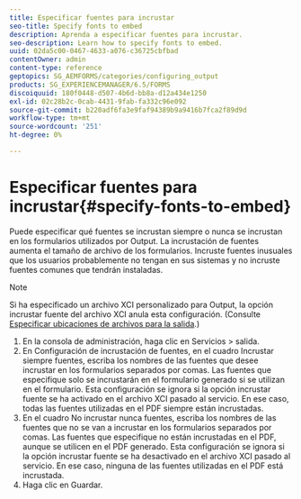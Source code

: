 ```yaml
---
title: Especificar fuentes para incrustar
seo-title: Specify fonts to embed
description: Aprenda a especificar fuentes para incrustar.
seo-description: Learn how to specify fonts to embed.
uuid: 02da5c00-0467-4633-a076-c36725cbfbad
contentOwner: admin
content-type: reference
geptopics: SG_AEMFORMS/categories/configuring_output
products: SG_EXPERIENCEMANAGER/6.5/FORMS
discoiquuid: 180f0448-d507-4b6d-bb8a-d12a434e1250
exl-id: 02c28b2c-0cab-4431-9fab-fa332c96e092
source-git-commit: b220adf6fa3e9faf94389b9a9416b7fca2f89d9d
workflow-type: tm+mt
source-wordcount: '251'
ht-degree: 0%

---
```


# Especificar fuentes para incrustar{#specify-fonts-to-embed}

Puede especificar qué fuentes se incrustan siempre o nunca se incrustan en los formularios utilizados por Output. La incrustación de fuentes aumenta el tamaño de archivo de los formularios. Incruste fuentes inusuales que los usuarios probablemente no tengan en sus sistemas y no incruste fuentes comunes que tendrán instaladas.

>[!NOTE]
>
>Si ha especificado un archivo XCI personalizado para Output, la opción incrustar fuente del archivo XCI anula esta configuración. (Consulte [Especificar ubicaciones de archivos para la salida](/help/forms/using/admin-help/specify-file-locations-output.md#specify-file-locations-for-output).)

1. En la consola de administración, haga clic en Servicios > salida.
1. En Configuración de incrustación de fuentes, en el cuadro Incrustar siempre fuentes, escriba los nombres de las fuentes que desee incrustar en los formularios separados por comas. Las fuentes que especifique solo se incrustarán en el formulario generado si se utilizan en el formulario. Esta configuración se ignora si la opción incrustar fuente se ha activado en el archivo XCI pasado al servicio. En ese caso, todas las fuentes utilizadas en el PDF siempre están incrustadas.
1. En el cuadro No incrustar nunca fuentes, escriba los nombres de las fuentes que no se van a incrustar en los formularios separados por comas. Las fuentes que especifique no están incrustadas en el PDF, aunque se utilicen en el PDF generado. Esta configuración se ignora si la opción incrustar fuente se ha desactivado en el archivo XCI pasado al servicio. En ese caso, ninguna de las fuentes utilizadas en el PDF está incrustada.
1. Haga clic en Guardar.
